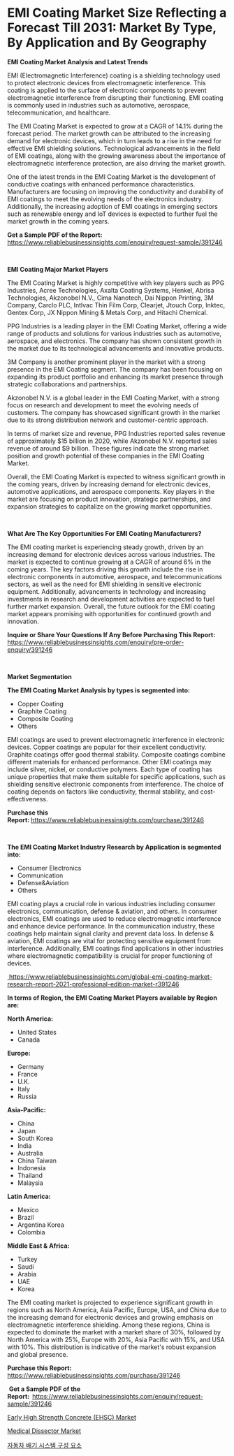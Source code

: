 <p><h1>EMI Coating Market Size Reflecting a Forecast Till 2031: Market By Type, By Application and By Geography</h1></p><p><strong>EMI Coating Market Analysis and Latest Trends</strong></p>
<p><p>EMI (Electromagnetic Interference) coating is a shielding technology used to protect electronic devices from electromagnetic interference. This coating is applied to the surface of electronic components to prevent electromagnetic interference from disrupting their functioning. EMI coating is commonly used in industries such as automotive, aerospace, telecommunication, and healthcare.</p><p>The EMI Coating Market is expected to grow at a CAGR of 14.1% during the forecast period. The market growth can be attributed to the increasing demand for electronic devices, which in turn leads to a rise in the need for effective EMI shielding solutions. Technological advancements in the field of EMI coatings, along with the growing awareness about the importance of electromagnetic interference protection, are also driving the market growth.</p><p>One of the latest trends in the EMI Coating Market is the development of conductive coatings with enhanced performance characteristics. Manufacturers are focusing on improving the conductivity and durability of EMI coatings to meet the evolving needs of the electronics industry. Additionally, the increasing adoption of EMI coatings in emerging sectors such as renewable energy and IoT devices is expected to further fuel the market growth in the coming years.</p></p>
<p><strong>Get a Sample PDF of the Report:&nbsp;</strong> <a href="https://www.reliablebusinessinsights.com/enquiry/request-sample/391246">https://www.reliablebusinessinsights.com/enquiry/request-sample/391246</a></p>
<p>&nbsp;</p>
<p><strong>EMI Coating Major Market Players</strong></p>
<p><p>The EMI Coating Market is highly competitive with key players such as PPG Industries, Acree Technologies, Axalta Coating Systems, Henkel, Abrisa Technologies, Akzonobel N.V., Cima Nanotech, Dai Nippon Printing, 3M Company, Carclo PLC, Intlvac Thin Film Corp, Clearjet, Jtouch Corp, Inktec, Gentex Corp, JX Nippon Mining & Metals Corp, and Hitachi Chemical.</p><p>PPG Industries is a leading player in the EMI Coating Market, offering a wide range of products and solutions for various industries such as automotive, aerospace, and electronics. The company has shown consistent growth in the market due to its technological advancements and innovative products.</p><p>3M Company is another prominent player in the market with a strong presence in the EMI Coating segment. The company has been focusing on expanding its product portfolio and enhancing its market presence through strategic collaborations and partnerships.</p><p>Akzonobel N.V. is a global leader in the EMI Coating Market, with a strong focus on research and development to meet the evolving needs of customers. The company has showcased significant growth in the market due to its strong distribution network and customer-centric approach.</p><p>In terms of market size and revenue, PPG Industries reported sales revenue of approximately $15 billion in 2020, while Akzonobel N.V. reported sales revenue of around $9 billion. These figures indicate the strong market position and growth potential of these companies in the EMI Coating Market.</p><p>Overall, the EMI Coating Market is expected to witness significant growth in the coming years, driven by increasing demand for electronic devices, automotive applications, and aerospace components. Key players in the market are focusing on product innovation, strategic partnerships, and expansion strategies to capitalize on the growing market opportunities.</p></p>
<p>&nbsp;</p>
<p><strong>What Are The Key Opportunities For EMI Coating Manufacturers?</strong></p>
<p><p>The EMI coating market is experiencing steady growth, driven by an increasing demand for electronic devices across various industries. The market is expected to continue growing at a CAGR of around 6% in the coming years. The key factors driving this growth include the rise in electronic components in automotive, aerospace, and telecommunications sectors, as well as the need for EMI shielding in sensitive electronic equipment. Additionally, advancements in technology and increasing investments in research and development activities are expected to fuel further market expansion. Overall, the future outlook for the EMI coating market appears promising with opportunities for continued growth and innovation.</p></p>
<p><strong>Inquire or Share Your Questions If Any Before Purchasing This Report:</strong> <a href="https://www.reliablebusinessinsights.com/enquiry/pre-order-enquiry/391246">https://www.reliablebusinessinsights.com/enquiry/pre-order-enquiry/391246</a></p>
<p>&nbsp;</p>
<p><strong>Market Segmentation</strong></p>
<p><strong>The EMI Coating Market Analysis by types is segmented into:</strong></p>
<p><ul><li>Copper Coating</li><li>Graphite Coating</li><li>Composite Coating</li><li>Others</li></ul></p>
<p><p>EMI coatings are used to prevent electromagnetic interference in electronic devices. Copper coatings are popular for their excellent conductivity. Graphite coatings offer good thermal stability. Composite coatings combine different materials for enhanced performance. Other EMI coatings may include silver, nickel, or conductive polymers. Each type of coating has unique properties that make them suitable for specific applications, such as shielding sensitive electronic components from interference. The choice of coating depends on factors like conductivity, thermal stability, and cost-effectiveness.</p></p>
<p><strong>Purchase this Report:&nbsp;</strong><a href="https://www.reliablebusinessinsights.com/purchase/391246">https://www.reliablebusinessinsights.com/purchase/391246</a></p>
<p>&nbsp;</p>
<p><strong>The EMI Coating Market Industry Research by Application is segmented into:</strong></p>
<p><ul><li>Consumer Electronics</li><li>Communication</li><li>Defense&Aviation</li><li>Others</li></ul></p>
<p><p>EMI coating plays a crucial role in various industries including consumer electronics, communication, defense & aviation, and others. In consumer electronics, EMI coatings are used to reduce electromagnetic interference and enhance device performance. In the communication industry, these coatings help maintain signal clarity and prevent data loss. In defense & aviation, EMI coatings are vital for protecting sensitive equipment from interference. Additionally, EMI coatings find applications in other industries where electromagnetic compatibility is crucial for proper functioning of devices.</p></p>
<p><a href="https://www.reliablebusinessinsights.com/global-emi-coating-market-research-report-2021-professional-edition-market-r391246">&nbsp;https://www.reliablebusinessinsights.com/global-emi-coating-market-research-report-2021-professional-edition-market-r391246</a></p>
<p><strong>In terms of Region, the EMI Coating Market Players available by Region are:</strong></p>
<p>
    <p> <strong> North America: </strong>
        <ul>
            <li>United States</li>
            <li>Canada</li>
        </ul>
        </p> 
    <p> <strong> Europe: </strong>
        <ul>
            <li>Germany</li>
            <li>France</li>
            <li>U.K.</li>
            <li>Italy</li>
            <li>Russia</li>
        </ul>
        </p> 
    <p> <strong> Asia-Pacific: </strong>
        <ul>
            <li>China</li>
            <li>Japan</li>
            <li>South Korea</li>
            <li>India</li>
            <li>Australia</li>
            <li>China Taiwan</li>
            <li>Indonesia</li>
            <li>Thailand</li>
            <li>Malaysia</li>
        </ul>
        </p> 
    <p> <strong> Latin America: </strong>
        <ul>
            <li>Mexico</li>
            <li>Brazil</li>
            <li>Argentina Korea</li>
            <li>Colombia</li>
        </ul>
        </p> 
    <p> <strong> Middle East & Africa: </strong>
        <ul>
            <li>Turkey</li>
            <li>Saudi</li>
            <li>Arabia</li>
            <li>UAE</li>
            <li>Korea</li>
        </ul>
    </p>
    </p>
<p><p>The EMI coating market is projected to experience significant growth in regions such as North America, Asia Pacific, Europe, USA, and China due to the increasing demand for electronic devices and growing emphasis on electromagnetic interference shielding. Among these regions, China is expected to dominate the market with a market share of 30%, followed by North America with 25%, Europe with 20%, Asia Pacific with 15%, and USA with 10%. This distribution is indicative of the market's robust expansion and global presence.</p></p>
<p><strong>Purchase this Report: </strong><a href="https://www.reliablebusinessinsights.com/purchase/391246">https://www.reliablebusinessinsights.com/purchase/391246</a></p>
<p>&nbsp;<strong>Get a Sample PDF of the Report:&nbsp;&nbsp;</strong><a href="https://www.reliablebusinessinsights.com/enquiry/request-sample/391246">https://www.reliablebusinessinsights.com/enquiry/request-sample/391246</a></p>
<p><strong></strong></p>
<p><p><a href="https://github.com/ayamgoreng5458/Market-Research-Report-List-1/blob/main/early-high-strength-concrete-ehsc-market.md">Early High Strength Concrete (EHSC) Market</a></p><p><a href="https://github.com/nicholepatriciadoylenwnrjr0/Market-Research-Report-List-2/blob/main/medical-dissector-market.md">Medical Dissector Market</a></p><p><a href="https://medium.com/@carmellalang1/%EC%9E%90%EB%8F%99%EC%B0%A8-%EB%B0%B0%EA%B8%B0-%EC%8B%9C%EC%8A%A4%ED%85%9C-%EA%B5%AC%EC%84%B1%ED%92%88-%EC%8B%9C%EC%9E%A5-%EC%A1%B0%EC%82%AC-%EB%B3%B4%EA%B3%A0%EC%84%9C%EC%97%90%EB%8A%94-2024%EB%85%84%EB%B6%80%ED%84%B0-2031%EB%85%84%EA%B9%8C%EC%A7%80-cagr%EB%A1%9C-%EC%98%88%EC%B8%A1%EB%90%9C-%EC%8B%9C%EC%9E%A5-%EA%B7%9C%EB%AA%A8-%EC%A0%90%EC%9C%A0%EC%9C%A8-%EB%B0%8F-%EC%84%B1%EC%9E%A5%EB%A5%A0-%EB%B6%84%EC%84%9D%EC%9D%B4-%ED%8F%AC%ED%95%A8%EB%90%98%EC%96%B4-%EC%9E%88%EC%8A%B5%EB%8B%88%EB%8B%A4-d5664b1320b8">자동차 배기 시스템 구성 요소</a></p></p>